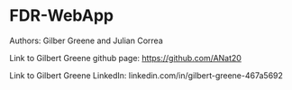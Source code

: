 # FDR-WebApp

Authors: Gilber Greene and Julian Correa

Link to Gilbert Greene github page: https://github.com/ANat20

Link to Gilbert Greene LinkedIn: linkedin.com/in/gilbert-greene-467a5692
